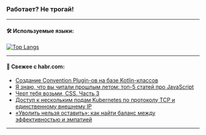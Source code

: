### Работает? Не трогай!

---
<!--
#### 🛠️ Technical stack:

![Java](https://img.shields.io/badge/Java-informational?logo=Oracle&style=flat&logoColor=white&color=FF4500)
![Kotlin](https://img.shields.io/badge/Kotlin-informational?logo=Kotlin&style=flat&logoColor=white&color=774D97)
![TS](https://img.shields.io/badge/TypeScript-informational?logo=typeScript&style=flat&logoColor=black&color=017acc)
![Python](https://img.shields.io/badge/Python-informational?logo=Python&style=flat&logoColor=black&color=ffdd54) <br>
![Spring](https://img.shields.io/badge/Spring-informational?logo=Spring&style=flat&logoColor=white&color=6DB33F) 
![SpringBoot](https://img.shields.io/badge/SpringBoot-informational?logo=SpringBoot&style=flat&logoColor=white&color=6DB33F)
![Nest](https://img.shields.io/badge/NestJS-informational?logo=NestJS&style=flat&logoColor=white&color=E0234E) 
![NodeJS](https://img.shields.io/badge/NodeJS-informational?logo=node.js&style=flat&logoColor=white&color=70A760)<br>
![PostgreSQL](https://img.shields.io/badge/PostgreSQL-informational?logo=PostgreSQL&style=flat&logoColor=white&color=DAA520)
![MongoDB](https://img.shields.io/badge/MongoDB-informational?logo=MongoDB&style=flat&logoColor=white&color=870000)
![Apache](https://img.shields.io/badge/Apache-informational?logo=apache&style=flat&logoColor=white&color=f74e28)

___ 
-->

#### 🛠️ Используемые языки:

[![Top Langs](https://github-readme-stats-u2qms2cxw-advtsettinggmailcoms-projects.vercel.app/api/top-langs/?username=zloylis&langs_count=10&hide_title=true&title_color=e6edf3&size_weight=0.5&count_weight=0.5&layout=compact&hide_progress=true&hide_border=true&theme=dracula)](https://github.com/zloylis)

<!---


####  :octocat:&nbsp;&nbsp; Статистика:

![GitHub stats](https://github-readme-stats-u2qms2cxw-advtsettinggmailcoms-projects.vercel.app/api?username=zloylis&show_icons=true&hide_border=true&theme=dracula&title_color=e6edf3&include_all_commits=true&count_private=true&hide_rank=false&hide_title=true&rank_icon=github)
-->
---

#### 💬 Свежее с habr.com:

<!-- BLOG-POST-LIST:START -->
- [Создание Convention Plugin-ов на базе Kotlin-классов](https://habr.com/ru/companies/tbank/articles/843786/?utm_source=habrahabr&utm_medium=rss&utm_campaign=843786)
- [Я знаю, что вы читали прошлым летом: топ-5 статей про JavaScript](https://habr.com/ru/articles/844270/?utm_source=habrahabr&utm_medium=rss&utm_campaign=844270)
- [Черт тебя возьми, CSS. Часть 3](https://habr.com/ru/companies/ruvds/articles/843754/?utm_source=habrahabr&utm_medium=rss&utm_campaign=843754)
- [Доступ к нескольким подам Kubernetes по протоколу TCP и единственному внешнему IP](https://habr.com/ru/companies/amvera/articles/845408/?utm_source=habrahabr&utm_medium=rss&utm_campaign=845408)
- [«Уволить нельзя оставить»: как найти баланс между эффективностью и эмпатией](https://habr.com/ru/companies/oleg-bunin/articles/845320/?utm_source=habrahabr&utm_medium=rss&utm_campaign=845320)
<!-- BLOG-POST-LIST:END -->

---
